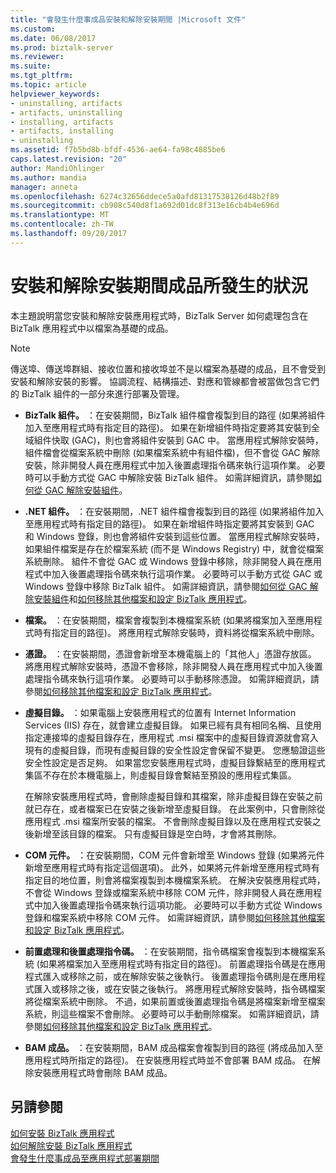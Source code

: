 ```yaml
---
title: "會發生什麼事成品安裝和解除安裝期間 |Microsoft 文件"
ms.custom: 
ms.date: 06/08/2017
ms.prod: biztalk-server
ms.reviewer: 
ms.suite: 
ms.tgt_pltfrm: 
ms.topic: article
helpviewer_keywords:
- uninstalling, artifacts
- artifacts, uninstalling
- installing, artifacts
- artifacts, installing
- uninstalling
ms.assetid: f7b5bd8b-bfdf-4536-ae64-fa98c4885be6
caps.latest.revision: "20"
author: MandiOhlinger
ms.author: mandia
manager: anneta
ms.openlocfilehash: 6274c32656ddece5a0afd81317538126d48b2f89
ms.sourcegitcommit: cb908c540d8f1a692d01dc8f313e16cb4b4e696d
ms.translationtype: MT
ms.contentlocale: zh-TW
ms.lasthandoff: 09/20/2017
---
```

# <a name="what-happens-to-artifacts-during-installation-and-uninstallation"></a>安裝和解除安裝期間成品所發生的狀況
本主題說明當您安裝和解除安裝應用程式時，BizTalk Server 如何處理包含在 BizTalk 應用程式中以檔案為基礎的成品。  
  
> [!NOTE]
>  傳送埠、傳送埠群組、接收位置和接收埠並不是以檔案為基礎的成品，且不會受到安裝和解除安裝的影響。 協調流程、結構描述、對應和管線都會被當做包含它們的 BizTalk 組件的一部分來進行部署及管理。  
  
-   **BizTalk 組件。** ：在安裝期間，BizTalk 組件檔會複製到目的路徑 (如果將組件加入至應用程式時有指定目的路徑)。 如果在新增組件時指定要將其安裝到全域組件快取 (GAC)，則也會將組件安裝到 GAC 中。 當應用程式解除安裝時，組件檔會從檔案系統中刪除 (如果檔案系統中有組件檔)，但不會從 GAC 解除安裝，除非開發人員在應用程式中加入後置處理指令碼來執行這項作業。 必要時可以手動方式從 GAC 中解除安裝 BizTalk 組件。 如需詳細資訊，請參閱[如何從 GAC 解除安裝組件](http://msdn.microsoft.com/library/464706a8-f902-4d05-a724-19169facd2b4)。  
  
-   **.NET 組件。** ：在安裝期間，.NET 組件檔會複製到目的路徑 (如果將組件加入至應用程式時有指定目的路徑)。 如果在新增組件時指定要將其安裝到 GAC 和 Windows 登錄，則也會將組件安裝到這些位置。 當應用程式解除安裝時，如果組件檔案是存在於檔案系統 (而不是 Windows Registry) 中，就會從檔案系統刪除。 組件不會從 GAC 或 Windows 登錄中移除，除非開發人員在應用程式中加入後置處理指令碼來執行這項作業。 必要時可以手動方式從 GAC 或 Windows 登錄中移除 BizTalk 組件。 如需詳細資訊，請參閱[如何從 GAC 解除安裝組件](http://msdn.microsoft.com/library/464706a8-f902-4d05-a724-19169facd2b4)和[如何移除其他檔案和設定 BizTalk 應用程式](../core/how-to-remove-other-files-and-settings-for-a-biztalk-application.md)。  
  
-   **檔案。** ：在安裝期間，檔案會複製到本機檔案系統 (如果將檔案加入至應用程式時有指定目的路徑)。 將應用程式解除安裝時，資料將從檔案系統中刪除。  
  
-   **憑證。** ：在安裝期間，憑證會新增至本機電腦上的「其他人」憑證存放區。 將應用程式解除安裝時，憑證不會移除，除非開發人員在應用程式中加入後置處理指令碼來執行這項作業。 必要時可以手動移除憑證。 如需詳細資訊，請參閱[如何移除其他檔案和設定 BizTalk 應用程式](../core/how-to-remove-other-files-and-settings-for-a-biztalk-application.md)。  
  
-   **虛擬目錄。** ：如果電腦上安裝應用程式的位置有 Internet Information Services (IIS) 存在，就會建立虛擬目錄。 如果已經有具有相同名稱、且使用指定連接埠的虛擬目錄存在，應用程式 .msi 檔案中的虛擬目錄資源就會寫入現有的虛擬目錄，而現有虛擬目錄的安全性設定會保留不變更。 您應驗證這些安全性設定是否足夠。 如果當您安裝應用程式時，虛擬目錄繫結至的應用程式集區不存在於本機電腦上，則虛擬目錄會繫結至預設的應用程式集區。  
  
     在解除安裝應用程式時，會刪除虛擬目錄和其檔案，除非虛擬目錄在安裝之前就已存在，或者檔案已在安裝之後新增至虛擬目錄。 在此案例中，只會刪除從應用程式 .msi 檔案所安裝的檔案。 不會刪除虛擬目錄以及在應用程式安裝之後新增至該目錄的檔案。 只有虛擬目錄是空白時，才會將其刪除。  
  
-   **COM 元件。** ：在安裝期間，COM 元件會新增至 Windows 登錄 (如果將元件新增至應用程式時有指定這個選項)。 此外，如果將元件新增至應用程式時有指定目的地位置，則會將檔案複製到本機檔案系統。 在解決安裝應用程式時，不會從 Windows 登錄或檔案系統中移除 COM 元件，除非開發人員在應用程式中加入後置處理指令碼來執行這項功能。 必要時可以手動方式從 Windows 登錄和檔案系統中移除 COM 元件。 如需詳細資訊，請參閱[如何移除其他檔案和設定 BizTalk 應用程式](../core/how-to-remove-other-files-and-settings-for-a-biztalk-application.md)。  
  
-   **前置處理和後置處理指令碼。** ：在安裝期間，指令碼檔案會複製到本機檔案系統 (如果將檔案加入至應用程式時有指定目的路徑)。 前置處理指令碼是在應用程式匯入或移除之前，或在解除安裝之後執行。 後置處理指令碼則是在應用程式匯入或移除之後，或在安裝之後執行。 將應用程式解除安裝時，指令碼檔案將從檔案系統中刪除。 不過，如果前置或後置處理指令碼是將檔案新增至檔案系統，則這些檔案不會刪除。 必要時可以手動刪除檔案。 如需詳細資訊，請參閱[如何移除其他檔案和設定 BizTalk 應用程式](../core/how-to-remove-other-files-and-settings-for-a-biztalk-application.md)。  
  
-   **BAM 成品。** ：在安裝期間，BAM 成品檔案會複製到目的路徑 (將成品加入至應用程式時所指定的路徑)。 在安裝應用程式時並不會部署 BAM 成品。 在解除安裝應用程式時會刪除 BAM 成品。  
  
## <a name="see-also"></a>另請參閱  
 [如何安裝 BizTalk 應用程式](../core/how-to-install-a-biztalk-application.md)   
 [如何解除安裝 BizTalk 應用程式](../core/how-to-uninstall-a-biztalk-application.md)   
 [會發生什麼事成品至應用程式部署期間](../core/what-happens-to-artifacts-during-application-deployment.md)